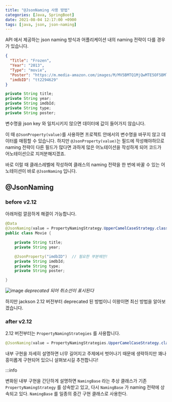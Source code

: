 ```yaml
---
title: "@JsonNaming 사용 방법"
categories: [Java, SpringBoot]
date: 2021-08-04 12:17:00 +0900
tags: [java, json, json-naming]
---
```


API 에서 제공하는 json naming 방식과 어플리케이션 내의 naming 전략이 다를 경우가 있습니다.

```json
{
  "Title": "Frozen",
  "Year": "2013",
  "Type": "movie",
  "Poster": "https://m.media-amazon.com/images/M/MV5BMTQ1MjQwMTE5OF5BMl5BanBnXkFtZTgwNjk3MTcyMDE@._V1_SX300.jpg",
  "imdbID": "tt2294629"
}
```

```java
private String title;
private String year;
private String imdbId;
private String type;
private String poster;
```

변수명을 json key 와 일치시키지 않으면 데이터에 값이 들어가지 않습니다.

이 때 `@JsonProperty(value)`를 사용하면 프로젝트 안에서의 변수명을 바꾸지 않고 데이터를 매핑할 수 있습니다. 하지만 `@JsonProperty(value)`는 필드에 작성해야하므로 naming 전략이 다른 필드가 많다면 과하게 많은 어노테이션을 작성하게 되어 코드가 어노테이션으로 지저분해지겠죠.

바로 이럴 때 클래스레벨에 작성하여 클래스의 naming 전략을 한 번에 바꿀 수 있는 어노테이션이 바로 `@JsonNaming` 입니다.

## @JsonNaming

### before v2.12

아래처럼 깔끔하게 해결이 가능합니다.

```java
@Data
@JsonNaming(value = PropertyNamingStrategy.UpperCamelCaseStrategy.class)
public class Movie {

    private String title;
    private String year;

    @JsonProperty("imdbID")  // 필요한 부분에만!
    private String imdbId;
    private String type;
    private String poster;

}
```

![image](/img/jsonnaming1.webp)
_deprecated 되어 취소선이 표시된다_

하지만 jackson 2.12 버전부터 deprecated 된 방법이니 이왕이면 최신 방법을 알아보겠습니다.

### after v2.12

2.12 버전부터는 `PropertyNamingStrategies` 를 사용합니다.

```java
@JsonNaming(value = PropertyNamingStrategies.UpperCamelCaseStrategy.class)
```

내부 구현을 자세히 설명하면 너무 길어지고 주제에서 벗어나기 때문에 생략하지만 꽤나 흥미롭게 구현되어 있으니 살펴보시길 추천합니다!

:::info

변화된 내부 구현을 간단하게 설명하면 `NamingBase` 라는 추상 클래스가 기존 `PropertyNamingStrategy` 를 상속받고 있고, 다시 `NamingBase` 가 naming 전략에 상속되고 있다. `NamingBase` 를 일종의 중간 구현 클래스로 사용한다.
